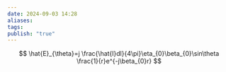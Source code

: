 ```yaml
---
date: 2024-09-03 14:28
aliases: 
tags: 
publish: "true"
---
```

$$
\hat{E}_{\theta}=j \frac{\hat{I}dl}{4\pi}\eta_{0}\beta_{0}\sin\theta \frac{1}{r}e^{-j\beta_{0}r}
$$
